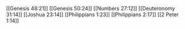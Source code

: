 [[Genesis 48:21]]
[[Genesis 50:24]]
[[Numbers 27:12]]
[[Deuteronomy 31:14]]
[[Joshua 23:14]]
[[Philippians 1:23]]
[[Philippians 2:17]]
[[2 Peter 1:14]]
